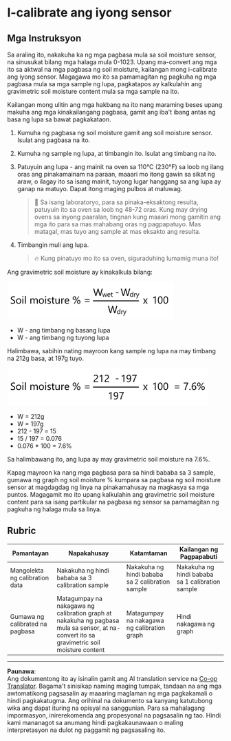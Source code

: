 <!--
CO_OP_TRANSLATOR_METADATA:
{
  "original_hash": "506d21b544d5de47406c89ad496a21cd",
  "translation_date": "2025-08-27T21:55:15+00:00",
  "source_file": "2-farm/lessons/2-detect-soil-moisture/assignment.md",
  "language_code": "tl"
}
-->
# I-calibrate ang iyong sensor

## Mga Instruksyon

Sa araling ito, nakakuha ka ng mga pagbasa mula sa soil moisture sensor, na sinusukat bilang mga halaga mula 0-1023. Upang ma-convert ang mga ito sa aktwal na mga pagbasa ng soil moisture, kailangan mong i-calibrate ang iyong sensor. Magagawa mo ito sa pamamagitan ng pagkuha ng mga pagbasa mula sa mga sample ng lupa, pagkatapos ay kalkulahin ang gravimetric soil moisture content mula sa mga sample na ito.

Kailangan mong ulitin ang mga hakbang na ito nang maraming beses upang makuha ang mga kinakailangang pagbasa, gamit ang iba't ibang antas ng basa ng lupa sa bawat pagkakataon.

1. Kumuha ng pagbasa ng soil moisture gamit ang soil moisture sensor. Isulat ang pagbasa na ito.

1. Kumuha ng sample ng lupa, at timbangin ito. Isulat ang timbang na ito.

1. Patuyuin ang lupa - ang mainit na oven sa 110°C (230°F) sa loob ng ilang oras ang pinakamainam na paraan, maaari mo itong gawin sa sikat ng araw, o ilagay ito sa isang mainit, tuyong lugar hanggang sa ang lupa ay ganap na matuyo. Dapat itong maging pulbos at maluwag.

    > 💁 Sa isang laboratoryo, para sa pinaka-eksaktong resulta, patuyuin ito sa oven sa loob ng 48-72 oras. Kung may drying ovens sa inyong paaralan, tingnan kung maaari mong gamitin ang mga ito para sa mas mahabang oras ng pagpapatuyo. Mas matagal, mas tuyo ang sample at mas eksakto ang resulta.

1. Timbangin muli ang lupa.

    > 🔥 Kung pinatuyo mo ito sa oven, siguraduhing lumamig muna ito!

Ang gravimetric soil moisture ay kinakalkula bilang:

![soil moisture % ay timbang ng basa minus timbang ng tuyo, hinati sa timbang ng tuyo, times 100](../../../../../translated_images/gsm-calculation.6da38c6201eec14e7573bb2647aa18892883193553d23c9d77e5dc681522dfb2.tl.png)

* W - ang timbang ng basang lupa  
* W - ang timbang ng tuyong lupa  

Halimbawa, sabihin nating mayroon kang sample ng lupa na may timbang na 212g basa, at 197g tuyo.

![Ang kalkulasyon na may sagot](../../../../../translated_images/gsm-calculation-example.99f9803b4f29e97668e7c15412136c0c399ab12dbba0b89596fdae9d8aedb6fb.tl.png)

* W = 212g  
* W = 197g  
* 212 - 197 = 15  
* 15 / 197 = 0.076  
* 0.076 * 100 = 7.6%

Sa halimbawang ito, ang lupa ay may gravimetric soil moisture na 7.6%.

Kapag mayroon ka nang mga pagbasa para sa hindi bababa sa 3 sample, gumawa ng graph ng soil moisture % kumpara sa pagbasa ng soil moisture sensor at magdagdag ng linya na pinakamahusay na magkasya sa mga puntos. Magagamit mo ito upang kalkulahin ang gravimetric soil moisture content para sa isang partikular na pagbasa ng sensor sa pamamagitan ng pagkuha ng halaga mula sa linya.

## Rubric

| Pamantayan | Napakahusay | Katamtaman | Kailangan ng Pagpapabuti |
| -------- | --------- | -------- | ----------------- |
| Mangolekta ng calibration data | Nakakuha ng hindi bababa sa 3 calibration sample | Nakakuha ng hindi bababa sa 2 calibration sample | Nakakuha ng hindi bababa sa 1 calibration sample |
| Gumawa ng calibrated na pagbasa | Matagumpay na nakagawa ng calibration graph at nakakuha ng pagbasa mula sa sensor, at na-convert ito sa gravimetric soil moisture content | Matagumpay na nakagawa ng calibration graph | Hindi nakagawa ng graph |

---

**Paunawa**:  
Ang dokumentong ito ay isinalin gamit ang AI translation service na [Co-op Translator](https://github.com/Azure/co-op-translator). Bagama't sinisikap naming maging tumpak, tandaan na ang mga awtomatikong pagsasalin ay maaaring maglaman ng mga pagkakamali o hindi pagkakatugma. Ang orihinal na dokumento sa kanyang katutubong wika ang dapat ituring na opisyal na sanggunian. Para sa mahalagang impormasyon, inirerekomenda ang propesyonal na pagsasalin ng tao. Hindi kami mananagot sa anumang hindi pagkakaunawaan o maling interpretasyon na dulot ng paggamit ng pagsasaling ito.